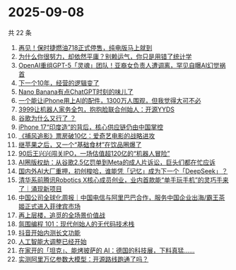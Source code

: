# 2025-09-08

共 22 条

<!-- BEGIN 36KR -->
<!-- 最后更新时间 2025-09-08 07:21:24 +0800 -->
1. [再见！保时捷燃油718正式停售，纯电版马上就到](https://36kr.com/p/3455261407041156)
1. [为什么你很努力，却依然平庸？别赖运气，你只是用错了统计学](https://36kr.com/p/3413913108270723)
1. [OpenAI重组GPT-5「灵魂」团队！亚裔女负责人遭调离，罕见自曝AI幻觉祸首](https://36kr.com/p/3455279285294724)
1. [下一个10年，经营的逻辑变了](https://36kr.com/p/3455283653842569)
1. [Nano Banana有点ChatGPT时刻的味儿了](https://36kr.com/p/3456038662870406)
1. [一个能让iPhone用上AI的配件，1300万人围观，但我觉得大可不必](https://36kr.com/p/3456289080776329)
1. [3999让机器人家务全包，抱抱脸联合创始人：开源YYDS](https://36kr.com/p/3456298009974408)
1. [谷歌为什么又行了 ？](https://36kr.com/p/3454955134425476)
1. [iPhone 17“印度造”的背后，核心供应链仍由中国掌控](https://36kr.com/p/3456035586856322)
1. [《捕风追影》票房破10亿：爱奇艺电影的战略进攻](https://36kr.com/p/3455931005490822)
1. [继苹果之后，又一个“基础食材”在饮品圈爆了](https://36kr.com/p/3455986021734017)
1. [90后王兴兴闯关IPO，一场估值超120亿的“机器人冒险”](https://36kr.com/p/3456193708791168)
1. [AI圈版权劫：从谷歌2.5亿罚单到Meta的成人片诉讼，巨头们都在忙应诉](https://36kr.com/p/3455274060191110)
1. [国内外AI大厂重押，初创梭哈，谁能凭「记忆」成为下一个「DeepSeek」？](https://36kr.com/p/3456206370838145)
1. [清华系前腾讯Robotics X核心成员创业，业内首款能“单手玩手机”的灵巧手来了｜涌现新项目](https://36kr.com/p/3455885992875650)
1. [中国公司全球化周报｜中国电信与阿里巴巴合作，服务中国企业出海/霸王茶姬正式进入菲律宾市场](https://36kr.com/p/3455961860183684)
1. [再上层楼，追觅的全场景价值战](https://36kr.com/p/3456802566411651)
1. [氛围编程 101：现代创始人的无代码技术栈](https://36kr.com/p/3421334300659337)
1. [抖音开始内测长文功能](https://36kr.com/p/3456012787012994)
1. [人工智能大调整已经开始](https://36kr.com/p/3456112764999303)
1. [在家开的「坦克」、能烤披萨的 AI：德国的科技展，下料真猛……](https://36kr.com/p/3454633713768070)
1. [实测阿里万亿参数大模型：开源路线跑通了吗？](https://36kr.com/p/3454846835972227)
<!-- END 36KR -->